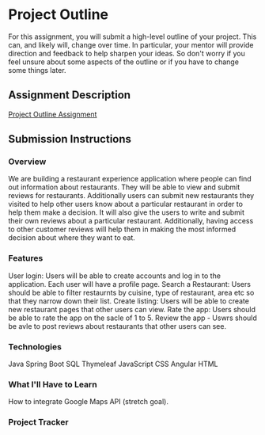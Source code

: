 # Project Outline
For this assignment, you will submit a high-level outline of your project. This can, and likely will, change over time. In particular, your mentor will provide direction and feedback to help sharpen your ideas. So don't worry if you feel unsure about some aspects of the outline or if you have to change some things later.

## Assignment Description
[Project Outline Assignment](https://education.launchcode.org/liftoff/modules/assignments/project-outline)

## Submission Instructions

### Overview
We are building a restaurant experience application where people can find out information about restaurants. They will  be able to view and submit reviews for restaurants. Additionally users can submit new restaurants they visited to help other users know about a particular restaurant in order to help them make a decision.
It will also give the users to write and submit their own reviews about a particular restaurant. Additionally, having access to other customer reviews will help them in making the most informed decision about where they want to eat.

### Features
User login: Users will be able to create accounts and log in to the application. Each user will have a profile page.
Search a Restaurant: Users should be able to filter restaurnts by cuisine, type of restaurant, area etc so that they narrow down their list.
Create listing: Users will be able to create new restaurant pages that other users can view.
Rate  the app: Users should be able to rate the app on the sacle of 1 to 5.
Review the app - Uswrs should be avle to post reviews about restaurants that other users can see.


### Technologies
Java
Spring Boot
SQL
Thymeleaf
JavaScript 
CSS
Angular
HTML

### What I'll Have to Learn
How to integrate Google Maps API (stretch goal).

### Project Tracker


